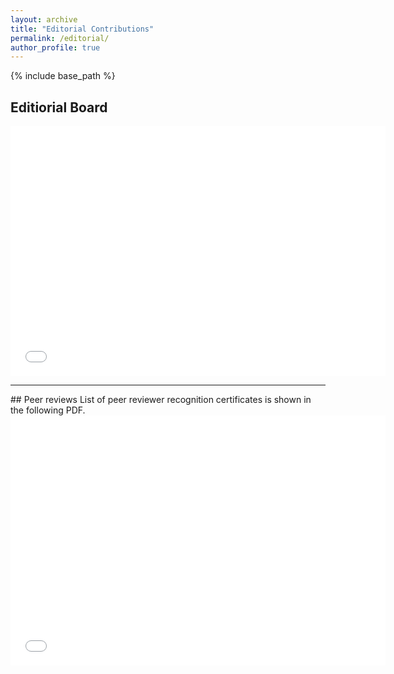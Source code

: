 ```yaml
---
layout: archive
title: "Editorial Contributions"
permalink: /editorial/
author_profile: true
---
```

{% include base_path %}

## Editiorial Board 
<embed src="../files/pone_editor.pdf" width="600" height="400" 
 type="application/pdf" />
<hr/>
## Peer reviews
List of peer reviewer recognition certificates is shown in the following PDF.
<embed src="../files/peer_review.pdf" width="600" height="400" 
 type="application/pdf" />
